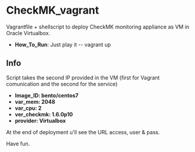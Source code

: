 # CheckMK_vagrant

Vagrantfile + shellscript to deploy CheckMK monitoring appliance as VM in Oracle Virtualbox. 

* **How_To_Run**: Just play it -- vagrant up

## Info

Script takes the second IP provided in the VM (first for Vagrant comunication and the second for the service)

* **Image_ID: bento/centos7**
* **var_mem: 2048**
* **var_cpu: 2**
* **ver_checkmk: 1.6.0p10**
* **provider: Virtualbox** 

At the end of deployment u'll see the URL access, user & pass.

Have fun.
